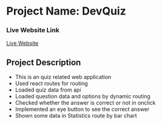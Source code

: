 # Project Name: DevQuiz

### Live Website Link
[Live Website](https://devquiz-nasirmitul.netlify.app/)

## Project Description
* This is an quiz related web application
* Used react routes for routing
* Loaded quiz data from api
* Loaded question data and options by dynamic routing
* Checked whether the answer is correct or not in onclick
* Implemented an eye button to see the correct answer
* Shown some data in Statistics route by bar chart